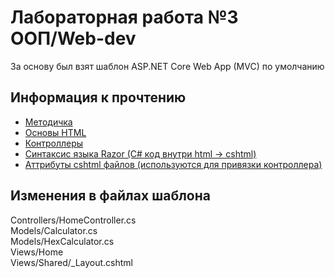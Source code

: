 # Лабораторная работа №3 ООП/Web-dev
За основу был взят шаблон ASP.NET Core Web App (MVC) по умолчанию

## Информация к прочтению
* [Методичка](https://vk.com/doc75773000_545985160?hash=695def09d62b8634ec&dl=6bd306ac33d66b6617)  
* [Основы HTML](https://developer.mozilla.org/ru/docs/Learn/Getting_started_with_the_web/HTML_basics)
* [Контроллеры](https://metanit.com/sharp/aspnet5/5.1.php)
* [Cинтаксис языка Razor (C# код внутри html -> cshtml)](https://docs.microsoft.com/ru-ru/aspnet/core/mvc/views/razor?view=aspnetcore-3.1)  
* [Аттрибуты cshtml файлов (используются для привязки контроллера)](https://docs.microsoft.com/ru-ru/aspnet/core/mvc/views/tag-helpers/built-in/anchor-tag-helper?view=aspnetcore-3.1) 

## Изменения в файлах шаблона
Controllers/HomeController.cs  
Models/Calculator.cs  
Models/HexCalculator.cs  
Views/Home  
Views/Shared/_Layout.cshtml  
